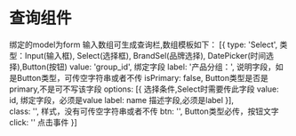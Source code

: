 # 查询组件
绑定的model为form
输入数组可生成查询栏,数组模板如下：
[{
    type: 'Select',         类型：Input(输入框), Select(选择框), BrandSel(品牌选择), DatePicker(时间选择),Button(按钮)
    value: 'group_id',      绑定字段
    label: '产品分组：',     说明字段，如是Button类型，可传空字符串或者不传
    isPrimary: false,       Button类型是否是primary,不是可不写该字段
    options: [{             选择条件,Select时需要传此字段
        value: id,          绑定字段，必须是value
        label: name         描述字段,必须是label
    }],            
    class: '',              样式，没有可传空字符串或者不传
    btn: '',                Button类型必传，按钮文字
    click: ''               点击事件
}]
